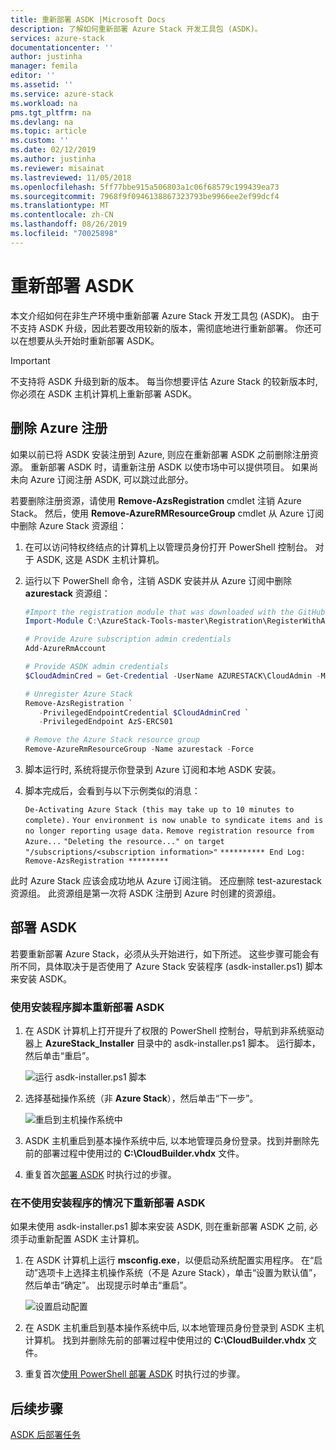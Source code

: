 ```yaml
---
title: 重新部署 ASDK |Microsoft Docs
description: 了解如何重新部署 Azure Stack 开发工具包 (ASDK)。
services: azure-stack
documentationcenter: ''
author: justinha
manager: femila
editor: ''
ms.assetid: ''
ms.service: azure-stack
ms.workload: na
pms.tgt_pltfrm: na
ms.devlang: na
ms.topic: article
ms.custom: ''
ms.date: 02/12/2019
ms.author: justinha
ms.reviewer: misainat
ms.lastreviewed: 11/05/2018
ms.openlocfilehash: 5ff77bbe915a506803a1c06f68579c199439ea73
ms.sourcegitcommit: 7968f9f0946138867323793be9966ee2ef99dcf4
ms.translationtype: MT
ms.contentlocale: zh-CN
ms.lasthandoff: 08/26/2019
ms.locfileid: "70025898"
---
```

# <a name="redeploy-the-asdk"></a>重新部署 ASDK
本文介绍如何在非生产环境中重新部署 Azure Stack 开发工具包 (ASDK)。 由于不支持 ASDK 升级，因此若要改用较新的版本，需彻底地进行重新部署。 你还可以在想要从头开始时重新部署 ASDK。

> [!IMPORTANT]
> 不支持将 ASDK 升级到新的版本。 每当你想要评估 Azure Stack 的较新版本时, 你必须在 ASDK 主机计算机上重新部署 ASDK。

## <a name="remove-azure-registration"></a>删除 Azure 注册 
如果以前已将 ASDK 安装注册到 Azure, 则应在重新部署 ASDK 之前删除注册资源。 重新部署 ASDK 时，请重新注册 ASDK 以使市场中可以提供项目。 如果尚未向 Azure 订阅注册 ASDK, 可以跳过此部分。

若要删除注册资源，请使用 **Remove-AzsRegistration** cmdlet 注销 Azure Stack。 然后，使用 **Remove-AzureRMResourceGroup** cmdlet 从 Azure 订阅中删除 Azure Stack 资源组：

1. 在可以访问特权终结点的计算机上以管理员身份打开 PowerShell 控制台。 对于 ASDK, 这是 ASDK 主机计算机。

2. 运行以下 PowerShell 命令，注销 ASDK 安装并从 Azure 订阅中删除 **azurestack** 资源组：

   ```powershell    
   #Import the registration module that was downloaded with the GitHub tools
   Import-Module C:\AzureStack-Tools-master\Registration\RegisterWithAzure.psm1

   # Provide Azure subscription admin credentials
   Add-AzureRmAccount

   # Provide ASDK admin credentials
   $CloudAdminCred = Get-Credential -UserName AZURESTACK\CloudAdmin -Message "Enter the cloud domain credentials to access the privileged endpoint"

   # Unregister Azure Stack
   Remove-AzsRegistration `
      -PrivilegedEndpointCredential $CloudAdminCred `
      -PrivilegedEndpoint AzS-ERCS01

   # Remove the Azure Stack resource group
   Remove-AzureRmResourceGroup -Name azurestack -Force
   ```

3. 脚本运行时, 系统将提示你登录到 Azure 订阅和本地 ASDK 安装。
4. 脚本完成后，会看到与以下示例类似的消息：

    `De-Activating Azure Stack (this may take up to 10 minutes to complete).` `Your environment is now unable to syndicate items and is no longer reporting usage data.`
    `Remove registration resource from Azure...`
    `"Deleting the resource..." on target "/subscriptions/<subscription information>"`
    `********** End Log: Remove-AzsRegistration *********`



此时 Azure Stack 应该会成功地从 Azure 订阅注销。 还应删除 test-azurestack 资源组。 此资源组是第一次将 ASDK 注册到 Azure 时创建的资源组。

## <a name="deploy-the-asdk"></a>部署 ASDK
若要重新部署 Azure Stack，必须从头开始进行，如下所述。 这些步骤可能会有所不同，具体取决于是否使用了 Azure Stack 安装程序 (asdk-installer.ps1) 脚本来安装 ASDK。

### <a name="redeploy-the-asdk-using-the-installer-script"></a>使用安装程序脚本重新部署 ASDK
1. 在 ASDK 计算机上打开提升了权限的 PowerShell 控制台，导航到非系统驱动器上 **AzureStack_Installer** 目录中的 asdk-installer.ps1 脚本。 运行脚本，然后单击“重启”。

   ![运行 asdk-installer.ps1 脚本](media/asdk-redeploy/1.png)

2. 选择基础操作系统（非 **Azure Stack**），然后单击“下一步”。

   ![重启到主机操作系统中](media/asdk-redeploy/2.png)

3. ASDK 主机重启到基本操作系统中后, 以本地管理员身份登录。找到并删除先前的部署过程中使用过的 **C:\CloudBuilder.vhdx** 文件。

4. 重复首次[部署 ASDK](asdk-install.md) 时执行过的步骤。

### <a name="redeploy-the-asdk-without-using-the-installer"></a>在不使用安装程序的情况下重新部署 ASDK
如果未使用 asdk-installer.ps1 脚本来安装 ASDK, 则在重新部署 ASDK 之前, 必须手动重新配置 ASDK 主计算机。

1. 在 ASDK 计算机上运行 **msconfig.exe**，以便启动系统配置实用程序。 在“启动”选项卡上选择主机操作系统（不是 Azure Stack），单击“设置为默认值”，然后单击“确定”。 出现提示时单击“重启”。

      ![设置启动配置](media/asdk-redeploy/4.png)

2. 在 ASDK 主机重启到基本操作系统中后, 以本地管理员身份登录到 ASDK 主机计算机。 找到并删除先前的部署过程中使用过的 **C:\CloudBuilder.vhdx** 文件。

3. 重复首次[使用 PowerShell 部署 ASDK](asdk-deploy-powershell.md) 时执行过的步骤。


## <a name="next-steps"></a>后续步骤
[ASDK 后部署任务](asdk-post-deploy.md)




